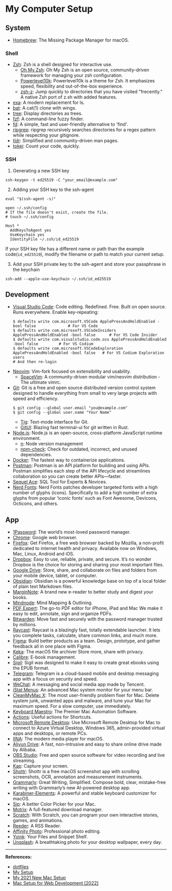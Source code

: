 # My Computer Setup

## System

- [Homebrew](https://brew.sh/): The Missing Package Manager for macOS.

### Shell

- [Zsh](https://www.zsh.org/): Zsh is a shell designed for interactive use.
  - [Oh My Zsh](https://github.com/ohmyzsh/ohmyzsh): Oh My Zsh is an open source, community-driven framework for managing your zsh configuration.
  - [Powerlevel10k](https://github.com/romkatv/powerlevel10k): Powerlevel10k is a theme for Zsh. It emphasizes speed, flexibility and out-of-the-box experience.
  - [zsh-z](https://github.com/agkozak/zsh-z): Jump quickly to directories that you have visited "frecently." A native Zsh port of z.sh with added features.
- [exa](https://the.exa.website/): A modern replacement for ls.
- [bat](https://github.com/sharkdp/bat): A cat(1) clone with wings.
- [tree](https://formulae.brew.sh/formula/tree): Display directories as trees.
- [fzf](https://github.com/junegunn/fzf): A command-line fuzzy finder.
- [fd](https://github.com/sharkdp/fd): A simple, fast and user-friendly alternative to 'find'.
- [ripgrep](https://github.com/BurntSushi/ripgrep): ripgrep recursively searches directories for a regex pattern while respecting your gitignore.
- [tldr](https://tldr.sh/): Simplified and community-driven man pages.
- [tokei](https://github.com/XAMPPRocky/tokei): Count your code, quickly.

### SSH

1. Generating a new SSH key

```shell
ssh-keygen -t ed25519 -C "your_email@example.com"
```

2. Adding your SSH key to the ssh-agent

```
eval "$(ssh-agent -s)"

open ~/.ssh/config
# If the file doesn't exist, create the file.
# touch ~/.ssh/config
```

```
Host *
  AddKeysToAgent yes
  UseKeychain yes
  IdentityFile ~/.ssh/id_ed25519
```

If your SSH key file has a different name or path than the example code(`id_ed25519`), modify the filename or path to match your current setup.

3. Add your SSH private key to the ssh-agent and store your passphrase in the keychain

```
ssh-add --apple-use-keychain ~/.ssh/id_ed25519
```

## Development

- [Visual Studio Code](https://code.visualstudio.com/): Code editing. Redefined. Free. Built on open source. Runs everywhere.
  Enable key-repeating:
  ```shell
  $ defaults write com.microsoft.VSCode ApplePressAndHoldEnabled -bool false              # For VS Code
  $ defaults write com.microsoft.VSCodeInsiders ApplePressAndHoldEnabled -bool false      # For VS Code Insider
  $ defaults write com.visualstudio.code.oss ApplePressAndHoldEnabled -bool false         # For VS Codium
  $ defaults write com.microsoft.VSCodeExploration ApplePressAndHoldEnabled -bool false   # For VS Codium Exploration users
  # And then re-login
  ```
- [Neovim](https://github.com/neovim/neovim): Vim-fork focused on extensibility and usability.
  - [SpaceVim](https://github.com/SpaceVim/SpaceVim): A community-driven modular vim/neovim distribution - The ultimate vimrc.
- [Git](https://git-scm.com/): Git is a free and open source distributed version control system designed to handle everything from small to very large projects with speed and efficiency.
  ```shell
  $ git config --global user.email "you@example.com"
  $ git config --global user.name "Your Name"
  ```
  - [Tig](http://jonas.github.io/tig/): Text-mode interface for Git.
  - [GitUI](https://github.com/extrawurst/gitui): Blazing fast terminal-ui for git written in Rust.
- [Node.js](https://nodejs.org/en/): Node.js is an open-source, cross-platform JavaScript runtime environment.
  - [n](https://github.com/tj/n): Node version management
  - [npm-check](https://github.com/dylang/npm-check): Check for outdated, incorrect, and unused dependencies.
- [Docker](https://www.docker.com/products/docker-desktop/): The fastest way to containerize applications.
- [Postman](https://www.postman.com/): Postman is an API platform for building and using APIs. Postman simplifies each step of the API lifecycle and streamlines collaboration so you can create better APIs—faster.
- [Sequel Ace](https://apps.apple.com/us/app/sequel-ace/id1518036000): SQL Tool for Experts & Novices.
- [Nerd Fonts](https://www.nerdfonts.com/): Nerd Fonts patches developer targeted fonts with a high number of glyphs (icons). Specifically to add a high number of extra glyphs from popular ‘iconic fonts’ such as Font Awesome, Devicons, Octicons, and others.

## App

- [1Password](https://1password.com/): The world’s most-loved password manager.
- [Chrome](https://www.google.com/chrome/): Google web browser.
- [Firefox](https://www.mozilla.org/en-US/firefox/new/): Get Firefox, a free web browser backed by Mozilla, a non-profit dedicated to internet health and privacy. Available now on Windows, Mac, Linux, Android and iOS.
- [Dropbox](https://www.dropbox.com/): Easy to use, reliable, private, and secure. It’s no wonder Dropbox is the choice for storing and sharing your most important files.
- [Google Drive](https://www.google.com/drive/): Store, share, and collaborate on files and folders from your mobile device, tablet, or computer.
- [Obsidian](https://obsidian.md/): Obsidian is a powerful knowledge base on top of a local folder of plain text Markdown files.
- [MarginNote](https://www.marginnote.com/): A brand new e-reader to better study and digest your books.
- [Mindnode](https://www.mindnode.com/): Mind Mapping & Outlining.
- [PDF Expert](https://pdfexpert.com/): The go-to PDF editor for iPhone, iPad and Mac We make it easy to edit, annotate, sign and organize PDFs.
- [Bitwarden](https://bitwarden.com/): Move fast and securely with the password manager trusted by millions.
- [Raycast](https://www.raycast.com/): Raycast is a blazingly fast, totally extendable launcher. It lets you complete tasks, calculate, share common links, and much more.
- [Figma](https://www.figma.com/): Build better products as a team. Design, prototype, and gather feedback all in one place with Figma.
- [Keka](https://www.keka.io/): The macOS file archiver Store more, share with privacy.
- [Calibre](https://calibre-ebook.com/): E-book management.
- [Sigil](https://sigil-ebook.com/): Sigil was designed to make it easy to create great ebooks using the EPUB format.
- [Telegram](https://telegram.org/): Telegram is a cloud-based mobile and desktop messaging app with a focus on security and speed.
- [WeChat](https://apps.apple.com/us/app/wechat/id414478124): A messaging and social media app made by Tencent.
- [iStat Menus](https://bjango.com/mac/istatmenus/): An advanced Mac system monitor for your menu bar.
- [CleanMyMac X](https://cleanmymac.com/): The most user-friendly problem fixer for Mac. Delete system junk, unwanted apps and malware, and tune your Mac for maximum speed. For a slow computer, use immediately.
- [Keyboard Maestro](https://www.keyboardmaestro.com/main/): The Premier Mac Automation Software.
- [Actions](https://apps.apple.com/us/app/actions/id1586435171): Useful actions for Shortcuts.
- [Microsoft Remote Desktop](https://apps.apple.com/us/app/microsoft-remote-desktop/id1295203466): Use Microsoft Remote Desktop for Mac to connect to Azure Virtual Desktop, Windows 365, admin-provided virtual apps and desktops, or remote PCs.
- [IINA](https://iina.io/): The modern media player for macOS.
- [Aliyun Drive](https://www.aliyundrive.com/): A fast, non-intrusive and easy to share online drive made by Alibaba.
- [OBS Studio](https://obsproject.com/): Free and open source software for video recording and live streaming.
- [Kap](https://getkap.co/): Capture your screen.
- [Shottr](https://shottr.cc/): Shottr is a free macOS screenshot app with scrolling screenshots, OCR, annotation and measurement instruments.
- [Grammarly](https://www.grammarly.com/): Great Writing, Simplified. Compose bold, clear, mistake-free writing with Grammarly’s new AI-powered desktop app.
- [Karabiner-Elements](https://karabiner-elements.pqrs.org/): A powerful and stable keyboard customizer for macOS.
- [Sip](https://sipapp.io/): A better Color Picker for your Mac.
- [Motrix](https://motrix.app): A full-featured download manager.
- [Scratch](https://apps.apple.com/us/app/scratch/id1446785996): With Scratch, you can program your own interactive stories, games, and animations.
- [Reeder](https://apps.apple.com/cn/app/reeder-4/id1449412482): A RSS Reader.
- [Affinity Photo](https://apps.apple.com/us/app/affinity-photo/id824183456): Professional photo editing.
- [Yoink](https://apps.apple.com/us/app/yoink-improved-drag-and-drop/id457622435): Your Files and Snippet Shelf.
- [Unsplash](https://apps.apple.com/us/app/unsplash-wallpapers/id1284863847): A breathtaking photo for your desktop wallpaper, every day.

---

**References:**

- [dotfiles](https://dotfiles.github.io/)
- [My Setup](https://mysetup.co/)
- [My 2021 New Mac Setup](https://www.swyx.io/new-mac-setup-2021)
- [Mac Setup for Web Development [2022]](https://www.robinwieruch.de/mac-setup-web-development/)
